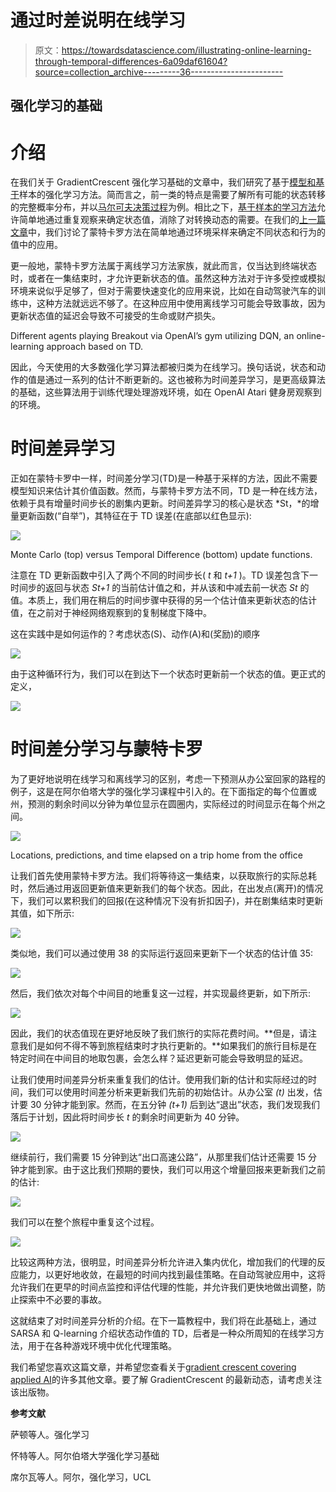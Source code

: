 # 通过时差说明在线学习

> 原文：<https://towardsdatascience.com/illustrating-online-learning-through-temporal-differences-6a09daf61604?source=collection_archive---------36----------------------->

## 强化学习的基础

# 介绍

在我们关于 GradientCrescent 强化学习基础的文章中，我们研究了基于[模型和基于](https://medium.com/gradientcrescent/fundamentals-of-reinforcement-learning-markov-decision-processes-policies-value-functions-94f7389e1e82)样本的强化学习方法。简而言之，前一类的特点是需要了解所有可能的状态转移的完整概率分布，并以[马尔可夫决策过程](https://medium.com/gradientcrescent/fundamentals-of-reinforcement-learning-markov-decision-processes-policies-value-functions-94f7389e1e82)为例。相比之下，[基于样本的学习方法](https://medium.com/gradientcrescent/fundamentals-of-reinforcement-learning-automating-pong-in-using-a-policy-model-an-implementation-b71f64c158ff)允许简单地通过重复观察来确定状态值，消除了对转换动态的需要。在我们的[上一篇文章](https://medium.com/gradientcrescent/fundamentals-of-reinforcement-learning-automating-pong-in-using-a-policy-model-an-implementation-b71f64c158ff)中，我们讨论了蒙特卡罗方法在简单地通过环境采样来确定不同状态和行为的值中的应用。

更一般地，蒙特卡罗方法属于离线学习方法家族，就此而言，仅当达到终端状态时，或者在一集结束时，才允许更新状态的值。虽然这种方法对于许多受控或模拟环境来说似乎足够了，但对于需要快速变化的应用来说，比如在自动驾驶汽车的训练中，这种方法就远远不够了。在这种应用中使用离线学习可能会导致事故，因为更新状态值的延迟会导致不可接受的生命或财产损失。

Different agents playing Breakout via OpenAI’s gym utilizing DQN, an online-learning approach based on TD.

因此，今天使用的大多数强化学习算法都被归类为在线学习。换句话说，状态和动作的值是通过一系列的估计不断更新的。这也被称为时间差异学习，是更高级算法的基础，这些算法用于训练代理处理游戏环境，如在 OpenAI Atari 健身房观察到的环境。

# 时间差异学习

正如在蒙特卡罗中一样，时间差分学习(TD)是一种基于采样的方法，因此不需要模型知识来估计其价值函数。然而，与蒙特卡罗方法不同，TD 是一种在线方法，依赖于具有增量时间步长的剧集内更新。时间差异学习的核心是状态 *St，*的增量更新函数(“自举”)，其特征在于 TD 误差(在底部以红色显示):

![](img/9096391d3968455cc6b0d735cd176b45.png)

Monte Carlo (top) versus Temporal Difference (bottom) update functions.

注意在 TD 更新函数中引入了两个不同的时间步长( *t* 和 *t+1* )。TD 误差包含下一时间步的返回与状态 *St+1* 的当前估计值之和，并从该和中减去前一状态 *St* 的值。本质上，我们用在稍后的时间步骤中获得的另一个估计值来更新状态的估计值，在之前对于神经网络观察到的复制梯度下降中。

这在实践中是如何运作的？考虑状态(S)、动作(A)和(奖励)的顺序

![](img/03dec68fce7ccd5a094b05bfb5521297.png)

由于这种循环行为，我们可以在到达下一个状态时更新前一个状态的值。更正式的定义，

![](img/8a73fc30f0c70477fe910f8781ab5621.png)

# 时间差分学习与蒙特卡罗

为了更好地说明在线学习和离线学习的区别，考虑一下预测从办公室回家的路程的例子，这是在阿尔伯塔大学的强化学习课程中引入的。在下面指定的每个位置或州，预测的剩余时间以分钟为单位显示在圆圈内，实际经过的时间显示在每个州之间。

![](img/c5f3e2cbd2fb7915dab5e9a37e728583.png)

Locations, predictions, and time elapsed on a trip home from the office

让我们首先使用蒙特卡罗方法。我们将等待这一集结束，以获取旅行的实际总耗时，然后通过用返回更新值来更新我们的每个状态。因此，在出发点(离开)的情况下，我们可以累积我们的回报(在这种情况下没有折扣因子)，并在剧集结束时更新其值，如下所示:

![](img/b01719ceef2099b52c2cd25e28a2f74e.png)

类似地，我们可以通过使用 38 的实际运行返回来更新下一个状态的估计值 35:

![](img/d7d8209c56aeb4736f6c36b9254b3955.png)

然后，我们依次对每个中间目的地重复这一过程，并实现最终更新，如下所示:

![](img/91cc12946221afc0316903aa8d107f5f.png)

因此，我们的状态值现在更好地反映了我们旅行的实际花费时间。**但是，请注意我们是如何不得不等到旅程结束时才执行更新的。**如果我们的旅行目标是在特定时间在中间目的地取包裹，会怎么样？延迟更新可能会导致明显的延迟。

让我们使用时间差异分析来重复我们的估计。使用我们新的估计和实际经过的时间，我们可以使用时间差分析来更新我们先前的初始估计。从办公室 *(t)* 出发，估计要 30 分钟才能到家。然而，在五分钟 *(t+1)* 后到达“退出”状态，我们发现我们落后于计划，因此将时间步长 *t* 的剩余时间更新为 40 分钟。

![](img/dea27883a68f81c94030e3ba18acb942.png)

继续前行，我们需要 15 分钟到达“出口高速公路”，从那里我们估计还需要 15 分钟才能到家。由于这比我们预期的要快，我们可以用这个增量回报来更新我们之前的估计:

![](img/d76d7b3aa7d8dc0543994ae06c4cfa2f.png)

我们可以在整个旅程中重复这个过程。

![](img/e314e1611dad317f20071ea94b304227.png)

比较这两种方法，很明显，时间差异分析允许进入集内优化，增加我们的代理的反应能力，以更好地收敛，在最短的时间内找到最佳策略。在自动驾驶应用中，这将允许我们在更早的时间点监控和评估代理的性能，并允许我们更快地做出调整，防止探索中不必要的事故。

这就结束了对时间差异分析的介绍。在下一篇教程中，我们将在此基础上，通过 SARSA 和 Q-learning 介绍状态动作值的 TD，后者是一种众所周知的在线学习方法，用于在各种游戏环境中优化代理策略。

我们希望您喜欢这篇文章，并希望您查看关于[gradient crescent covering applied AI](https://medium.com/gradientcrescent)的许多其他文章。要了解 GradientCrescent 的最新动态，请考虑关注该出版物。

**参考文献**

萨顿等人。强化学习

怀特等人。阿尔伯塔大学强化学习基础

席尔瓦等人。阿尔，强化学习，UCL